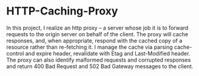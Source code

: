 # HTTP-Caching-Proxy

In this project, I realize an http proxy – a server whose job it is to forward requests to the origin server on behalf of the client. The proxy will cache responses, and, when appropriate, respond with the cached copy of a resource rather than re-fetching it. I manage the cache via parsing cache-control and expire header, revalidate with Etag and Last-Modified header. The proxy can also identify malformed requests and corrupted responses and return 400 Bad Request and 502 Bad Gateway messages to the client.

